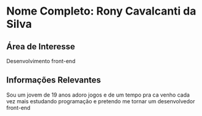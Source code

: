 # Nome Completo: Rony Cavalcanti da Silva

## Área de Interesse
Desenvolvimento front-end

## Informações Relevantes
Sou um jovem de 19 anos adoro jogos e de um tempo pra ca venho cada vez mais estudando programação
 e pretendo me tornar um desenvolvedor front-end
